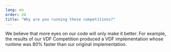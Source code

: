 ```yaml
---
lang: en
order: 24
title: "Why are you running these competitions?"
---
```


We believe that more eyes on our code will only make it better. For example, the results of our VDF Competition produced a VDF implementation whose runtime was 80% faster than our original implementation.

